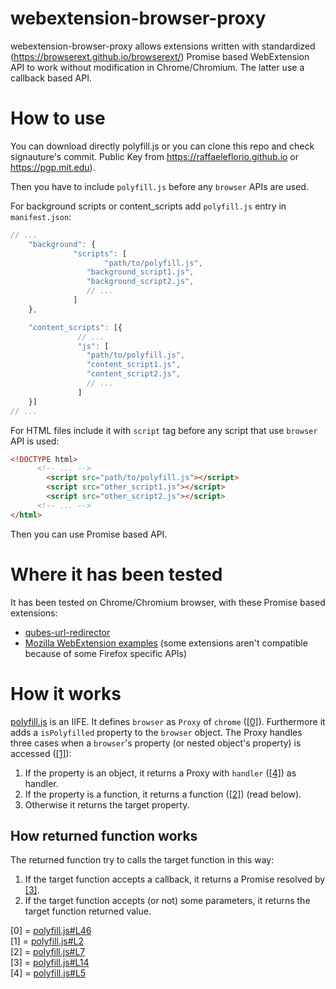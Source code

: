 # webextension-browser-proxy


webextension-browser-proxy allows extensions written with standardized (https://browserext.github.io/browserext/) Promise based WebExtension API to work without modification in Chrome/Chromium. The latter use a callback based API.

# How to use
You can download directly polyfill.js or you can clone this repo and check signauture's commit. Public Key from https://raffaeleflorio.github.io or https://pgp.mit.edu).

Then you have to include `polyfill.js` before any `browser` APIs are used.

For background scripts or content_scripts add `polyfill.js` entry in `manifest.json`:
```javascript
// ...
	"background": {
		      "scripts": [
		      		 "path/to/polyfill.js",
				 "background_script1.js",
				 "background_script2.js",
				 // ...
		      ]
	},

	"content_scripts": [{
			   // ...
			   "js": [
			   	 "path/to/polyfill.js",
				 "content_script1.js",
				 "content_script2.js",
				 // ...
			   ]
	}]
// ...
```

For HTML files include it with `script` tag before any script that use `browser` API is used:
```html
<!DOCTYPE html>
	  <!-- ... -->
		<script src="path/to/polyfill.js"></script>
		<script src="other_script1.js"></script>
		<script src="other_script2.js"></script>
	  <!-- ... -->
</html>
```

Then you can use Promise based API.

# Where it has been tested

It has been tested on Chrome/Chromium browser, with these Promise based extensions:

* [qubes-url-redirector](https://github.com/raffaeleflorio/qubes-url-redirector)
* [Mozilla WebExtension examples](https://github.com/mdn/webextensions-examples) (some extensions aren't compatible because of some Firefox specific APIs)

# How it works

[polyfill.js](https://github.com/raffaeleflorio/webextension-browser-proxy/blob/master/polyfill.js) is an IIFE. It defines `browser` as `Proxy` of `chrome` ([[0]](https://github.com/raffaeleflorio/webextension-browser-proxy/blob/833e2f77ac51f820203969aa9c645859fb958ec2/polyfill.js#L46)). Furthermore it adds a `isPolyfilled` property to the `browser` object.
The Proxy handles three cases when a `browser`'s property (or nested object's property) is accessed ([[1]](https://github.com/raffaeleflorio/webextension-browser-proxy/blob/833e2f77ac51f820203969aa9c645859fb958ec2/polyfill.js#L2)):
1) If the property is an object, it returns a Proxy with `handler` ([[4]](https://github.com/raffaeleflorio/webextension-browser-proxy/blob/833e2f77ac51f820203969aa9c645859fb958ec2/polyfill.js#L5)) as handler.
2) If the property is a function, it returns a function ([[2]](https://github.com/raffaeleflorio/webextension-browser-proxy/blob/833e2f77ac51f820203969aa9c645859fb958ec2/polyfill.js#L7)) (read below).
3) Otherwise it returns the target property.

## How returned function works

The returned function try to calls the target function in this way:
1) If the target function accepts a callback, it returns a Promise resolved by [[3]](https://github.com/raffaeleflorio/webextension-browser-proxy/blob/833e2f77ac51f820203969aa9c645859fb958ec2/polyfill.js#L14).
2) If the target function accepts (or not) some parameters, it returns the target function returned value.

[0] = [polyfill.js#L46](https://github.com/raffaeleflorio/webextension-browser-proxy/blob/833e2f77ac51f820203969aa9c645859fb958ec2/polyfill.js#L46)<br>
[1] = [polyfill.js#L2](https://github.com/raffaeleflorio/webextension-browser-proxy/blob/833e2f77ac51f820203969aa9c645859fb958ec2/polyfill.js#L2)<br>
[2] = [polyfill.js#L7](https://github.com/raffaeleflorio/webextension-browser-proxy/blob/833e2f77ac51f820203969aa9c645859fb958ec2/polyfill.js#L7)<br>
[3] = [polyfill.js#L14](https://github.com/raffaeleflorio/webextension-browser-proxy/blob/833e2f77ac51f820203969aa9c645859fb958ec2/polyfill.js#L14)<br>
[4] = [polyfill.js#L5](https://github.com/raffaeleflorio/webextension-browser-proxy/blob/833e2f77ac51f820203969aa9c645859fb958ec2/polyfill.js#L5)<br>
